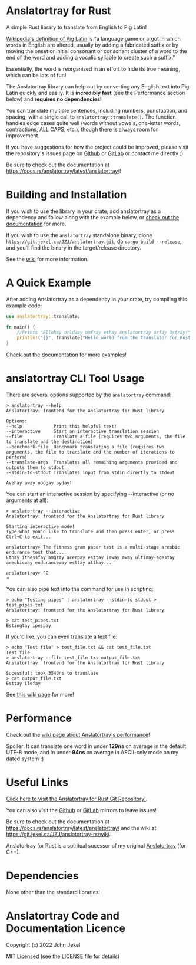 # Anslatortray for Rust

A simple Rust library to translate from English to Pig Latin!

<a href="https://en.wikipedia.org/wiki/Pig_Latin">Wikipedia's definition of Pig Latin</a> is "a language game or argot in which words in English are altered, usually by adding a fabricated suffix or by moving the onset or initial consonant or consonant cluster of a word to the end of the word and adding a vocalic syllable to create such a suffix."

Essentially, the word is reorganized in an effort to hide its true meaning, which can be lots of fun!

The Anslatortray library can help out by converting any English text into Pig Latin quickly and easily. It is **incredibly fast** (see the Performance section below) and **requires no dependencies**!

You can translate multiple sentences, including numbers, punctuation, and spacing, with a single call to `anslatortray::translate()`.
The function handles edge cases quite well (words without vowels, one-letter words, contractions, ALL CAPS, etc.), though there is always room for improvement.

If you have suggestions for how the project could be improved, please visit the repository's issues page on <a href="https://github.com/JZJisawesome/anslatortray-rs/issues">Github</a> or <a href="https://gitlab.com/JZJisawesome/anslatortray-rs/-/issues">GitLab</a> or contact me directly :)

Be sure to check out the documentation at <https://docs.rs/anslatortray/latest/anslatortray/>!

# Building and Installation

If you wish to use the library in your crate, add anslatortray as a dependency and follow along with the example below, or <a href="https://docs.rs/anslatortray/latest/anslatortray/">check out the documentation</a> for more.

If you wish to use the `anslatortray` standalone binary, clone `https://git.jekel.ca/JZJ/anslatortray.git`, do `cargo build --release`, and you'll find the binary in the target/release directory.

See the <a href="https://git.jekel.ca/JZJ/anslatortray-rs/wiki/Building-And-Installing">wiki</a> for more information.

# A Quick Example

After adding Anslatortray as a dependency in your crate, try compiling this example code:

```rust
use anslatortray::translate;

fn main() {
    //Prints "Ellohay orldway omfray ethay Anslatortray orfay Ustray!"
    println!("{}", translate("Hello world from the Translator for Rust!"));
}
```

<a href="https://docs.rs/anslatortray/latest/anslatortray/">Check out the documentation</a> for more examples!

# anslatortray CLI Tool Usage

There are several options supported by the `anslatortray` command:

```
> anslatortray --help
Anslatortray: frontend for the Anslatortray for Rust library

Options:
--help            Print this helpful text!
--interactive     Start an interactive translation session
--file            Translate a file (requires two arguments, the file to translate and the destination)
--benchmark-file  Benchmark translating a file (requires two arguments, the file to translate and the number of iterations to perform)
--translate-args  Translates all remaining arguments provided and outputs them to stdout
--stdin-to-stdout Translates input from stdin directly to stdout

Avehay away oodgay ayday!
```

You can start an interactive session by specifying --interactive (or no arguments at all):

```
> anslatortray --interactive
Anslatortray: frontend for the Anslatortray for Rust library

Starting interactive mode!
Type what you'd like to translate and then press enter, or press Ctrl+C to exit...

anslatortray> The fitness gram pacer test is a multi-stage areobic endurance test that...
Ethay itnessfay amgray acerpay esttay isway away ultimay-agestay areobicway enduranceway esttay atthay...

anslatortray> ^C
>
```

You can also pipe text into the command for use in scripting:

```
> echo "Testing pipes" | anslatortray --stdin-to-stdout > test_pipes.txt
Anslatortray: frontend for the Anslatortray for Rust library

> cat test_pipes.txt
Estingtay ipespay
```

If you'd like, you can even translate a text file:

```
> echo "Test file" > test_file.txt && cat test_file.txt
Test file
> anslatortray --file test_file.txt output_file.txt
Anslatortray: frontend for the Anslatortray for Rust library

Sucessful: took 3540ns to translate
> cat output_file.txt
Esttay ilefay
```

See <a href="https://git.jekel.ca/JZJ/anslatortray-rs/wiki/Using-the-anslatortray-binary">this wiki page</a> for more!

# Performance

Check out the <a href="https://git.jekel.ca/JZJ/anslatortray-rs/wiki/Performance">wiki page about Anslatortray's performance</a>!

Spoiler: It can translate one word in under **129ns** on average in the default UTF-8 mode, and in under **94ns** on average in ASCII-only mode on my dated system :)

# Useful Links

<a href="https://git.jekel.ca/JZJ/anslatortray-rs">Click here to visit the Anslatortray for Rust Git Repository!</a>.

You can also visit the <a href="https://github.com/JZJisawesome/anslatortray-rs/issues">Github</a> or <a href="https://gitlab.com/JZJisawesome/anslatortray-rs/-/issues">GitLab</a> mirrors to leave issues!

Be sure to check out the documentation at <https://docs.rs/anslatortray/latest/anslatortray/> and the wiki at <https://git.jekel.ca/JZJ/anslatortray-rs/wiki>.

Anslatortray for Rust is a spiritual sucessor of my original <a href="https://git.jekel.ca/JZJ/anslatortray">Anslatortray</a> (for C++).

# Dependencies

None other than the standard libraries!

# Anslatortray Code and Documentation Licence

Copyright (c) 2022 John Jekel

MIT Licensed (see the LICENSE file for details)
